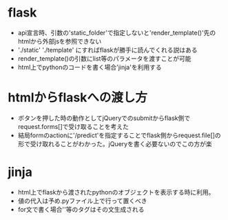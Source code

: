 # flask
- api宣言時、引数の'static_folder'で指定しないと'render_template()'先のhtmlから外部jsを参照できない
- './static' './template' にすればflaskが勝手に読んでくれる説はある
- render_template()の引数にlist等のパラメータを渡すことが可能
- html上でpythonのコードを書く場合'jinja'を利用する

# htmlからflaskへの渡し方
- ボタンを押した時の動作としてjQueryでのsubmitからflask側でrequest.forms[]で受け取ることを考えた
- 結局formのactionに'/predict'を指定することでflask側からrequest.file[]の形で受け取れることがわかった。jQueryを書く必要ないのでこの方が楽

# jinja
- html上でflaskから渡されたpythonのオブジェクトを表示する時に利用。
- 値の代入は予め.pyファイル上で行って置くべき
- for文で書く場合'<img>'等のタグはその文生成される
